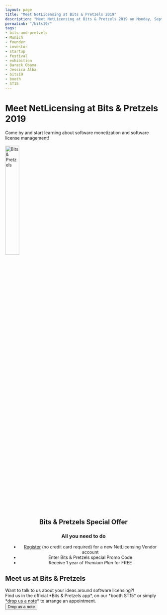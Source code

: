 ```yaml
---
layout: page
title: "Meet NetLicensing at Bits & Pretzels 2019"
description: "Meet NetLicensing at Bits & Pretzels 2019 on Monday, September 30 - Our booth is ST15"
permalink: "/bits19/"
tags:
- bits-and-pretzels
- Munich
- founder
- investor
- startup
- festival
- exhibition
- Barack Obama
- Jessica Alba
- bits19
- booth
- ST15
---
```

<div class="row NL_banner">
    <div class="col-md-6 col-md-offset-3 NL_about_page">
        <h1>Meet NetLicensing at Bits & Pretzels 2019</h1>
        <span>Come by and start learning about software monetization and software license management!</span><br/><br/>
        <img src="{{ '/img/partners/Bits_Pretzels_white_RGB_Web.png' | prepend: site.baseurl | prepend: site.url }}" alt="Bits & Pretzels" width="30%">
    </div>
</div>

<div class="row NL_block" style="text-align:center;">
    <h2 class="col-md-12">Bits & Pretzels Special Offer</h2>
        <h3>All you need to do</h3>
        <ul style="margin-left: 20px;">
            <li><a href="https://ui.netlicensing.io/#/register" target="_blank">Register</a> (no credit card required) for a new NetLicensing Vendor account</li>
            <li>Enter Bits & Pretzels special Promo Code</li>
            <li>Receive 1 year of <i>Premium Plan</i> for FREE</li>
        </ul>
</div>

<div class="row NL_block">
    <div class="col-md-12 NL_container">
        <div class="col-md-6 col-md-offset-3 NL_container_text">
            <h2>Meet us at Bits & Pretzels</h2>
            <span>Want to talk to us about your ideas around software licensing?!<br/>
            Find us in the official *Bits & Pretzels app*, on our *booth ST15* or simply *drop us a note* to arrange an appointment.</span>
            <form action="/contact/" method="GET"
                  name="Contact" id="Contact"
                  novalidate>
                <button type="submit" class="NL_button button_main NL_dark_btn NL_wide_btn">
                    <i class="fa fa-rocket"></i>Drop us a note
                </button>
            </form>
        </div>
    </div>
</div>
